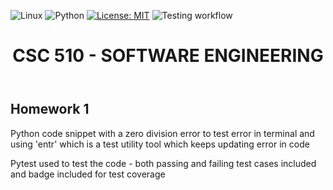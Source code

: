 ![Linux](https://img.shields.io/badge/Linux-FCC624?style=for-the-badge&logo=linux&logoColor=black) ![Python](https://img.shields.io/badge/Python-3.13%2B-blue) [![License: MIT](https://img.shields.io/badge/License-MIT-yellow.svg)](https://opensource.org/licenses/MIT) ![Testing workflow](https://github.com/CSC510-Software-Engineering-Fall-2024/HW-1/actions/workflows/main.yml/badge.svg)

<!-- TESTS PASSING BADGE -->
<!DOCTYPE html>
<html lang="en">
<head>
    <meta charset="UTF-8">
    <meta name="viewport" content="width=device-width, initial-scale=1.0">
    
</head>
<body>
    <header>
        <h1>CSC 510 - SOFTWARE ENGINEERING</h1>
    </header>
    <h2>Homework 1</h2>
    <p>Python code snippet with a zero division error to test error in terminal and using 'entr' which is a test utility tool which keeps updating error in code</p>
    <p>Pytest used to test the code - both passing and failing test cases included and badge included for test coverage</p>
</body>
</html>   
   
       
